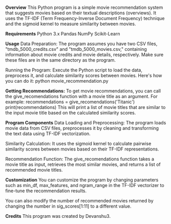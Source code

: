 **Overview**
This Python program is a simple movie recommendation system that suggests movies based on their textual descriptions (overviews). It uses the TF-IDF (Term Frequency-Inverse Document Frequency) technique and the sigmoid kernel to measure similarity between movies.


**Requirements**
Python 3.x
Pandas
NumPy
Scikit-Learn


**Usage**
Data Preparation: The program assumes you have two CSV files, "tmdb_5000_credits.csv" and "tmdb_5000_movies.csv," containing information about movie credits and movie details, respectively. Make sure these files are in the same directory as the program.

Running the Program: Execute the Python script to load the data, preprocess it, and calculate similarity scores between movies. Here's how you can do it:
python movie_recommendation.py


**Getting Recommendations:** To get movie recommendations, you can call the give_recomendations function with a movie title as an argument. For example:
recommendations = give_recomendations('Titanic')
print(recommendations)
This will print a list of movie titles that are similar to the input movie title based on the calculated similarity scores.


**Program Components**
Data Loading and Preprocessing: The program loads movie data from CSV files, preprocesses it by cleaning and transforming the text data using TF-IDF vectorization.

Similarity Calculation: It uses the sigmoid kernel to calculate pairwise similarity scores between movies based on their TF-IDF representations.

Recommendation Function: The give_recomendations function takes a movie title as input, retrieves the most similar movies, and returns a list of recommended movie titles.


**Customization**
You can customize the program by changing parameters such as min_df, max_features, and ngram_range in the TF-IDF vectorizer to fine-tune the recommendation results.

You can also modify the number of recommended movies returned by changing the number in sig_scores[1:11] to a different value.

**Credits**
This program was created by Devanshu3.
